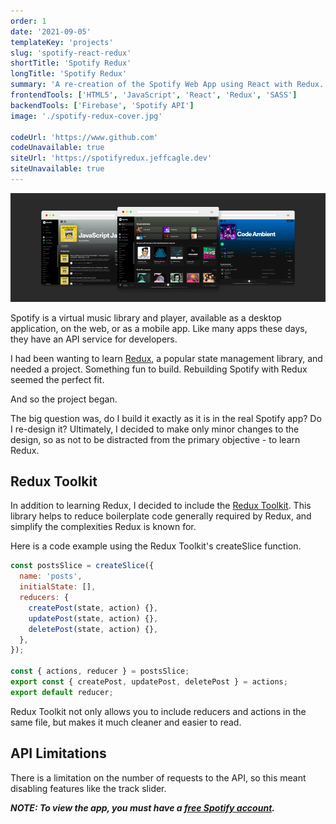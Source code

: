 ```yaml
---
order: 1
date: '2021-09-05'
templateKey: 'projects'
slug: 'spotify-react-redux'
shortTitle: 'Spotify Redux'
longTitle: 'Spotify Redux'
summary: 'A re-creation of the Spotify Web App using React with Redux.'
frontendTools: ['HTML5', 'JavaScript', 'React', 'Redux', 'SASS']
backendTools: ['Firebase', 'Spotify API']
image: './spotify-redux-cover.jpg'

codeUrl: 'https://www.github.com'
codeUnavailable: true
siteUrl: 'https://spotifyredux.jeffcagle.dev'
siteUnavailable: true
---
```


![Spotify Redux Design](./spotify-redux-main.jpg 'Website Design - Spotify + Redux')

Spotify is a virtual music library and player, available as a desktop application, on the web, or as a mobile app. Like many apps these days, they have an API service for developers.

I had been wanting to learn [Redux](https://redux.js.org/ 'Redux'), a popular state management library, and needed a project. Something fun to build. Rebuilding Spotify with Redux seemed the perfect fit.

And so the project began.

The big question was, do I build it exactly as it is in the real Spotify app? Do I re-design it? Ultimately, I decided to make only minor changes to the design, so as not to be distracted from the primary objective - to learn Redux.

## Redux Toolkit

In addition to learning Redux, I decided to include the [Redux Toolkit](/ 'Redux Toolkit'). This library helps to reduce boilerplate code generally required by Redux, and simplify the complexities Redux is known for.

Here is a code example using the Redux Toolkit's createSlice function.

```javascript
const postsSlice = createSlice({
  name: 'posts',
  initialState: [],
  reducers: {
    createPost(state, action) {},
    updatePost(state, action) {},
    deletePost(state, action) {},
  },
});

const { actions, reducer } = postsSlice;
export const { createPost, updatePost, deletePost } = actions;
export default reducer;
```

Redux Toolkit not only allows you to include reducers and actions in the same file, but makes it much cleaner and easier to read.

## API Limitations

There is a limitation on the number of requests to the API, so this meant disabling features like the track slider.

**_NOTE: To view the app, you must have a [free Spotify account](https://www.spotify.com/signup/ 'Spotify')._**
